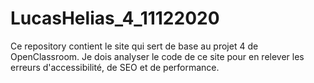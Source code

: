# LucasHelias_4_11122020

Ce repository contient le site qui sert de base au projet 4 de OpenClassroom. Je dois analyser le code de ce site pour en relever les erreurs d'accessibilité, de SEO et de performance.
